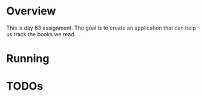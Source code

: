 # Overview

This is day 63 assignment.  The goal is to create an application that can help us track the books we read.


# Running

# TODOs

